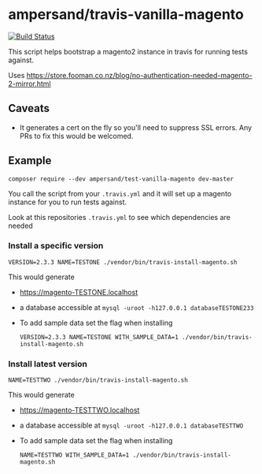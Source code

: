 # ampersand/travis-vanilla-magento

[![Build Status](https://travis-ci.org/AmpersandHQ/travis-vanilla-magento.svg?branch=master)](https://travis-ci.org/AmpersandHQ/travis-vanilla-magento)

This script helps bootstrap a magento2 instance in travis for running tests against. 

Uses https://store.fooman.co.nz/blog/no-authentication-needed-magento-2-mirror.html

## Caveats

- It generates a cert on the fly so you'll need to suppress SSL errors. Any PRs to fix this would be welcomed.

## Example

```
composer require --dev ampersand/test-vanilla-magento dev-master
```

You call the script from your `.travis.yml` and it will set up a magento instance for you to run tests against.

Look at this repositories `.travis.yml` to see which dependencies are needed

### Install a specific version

`VERSION=2.3.3 NAME=TESTONE ./vendor/bin/travis-install-magento.sh`

This would generate
- https://magento-TESTONE.localhost
- a database accessible at `mysql -uroot -h127.0.0.1 databaseTESTONE233`
- To add sample data set the flag when installing

    ```
    VERSION=2.3.3 NAME=TESTONE WITH_SAMPLE_DATA=1 ./vendor/bin/travis-install-magento.sh
    ```
    
### Install latest version

`NAME=TESTTWO ./vendor/bin/travis-install-magento.sh`

This would generate
- https://magento-TESTTWO.localhost
- a database accessible at `mysql -uroot -h127.0.0.1 databaseTESTTWO`
- To add sample data set the flag when installing

    ```
    NAME=TESTTWO WITH_SAMPLE_DATA=1 ./vendor/bin/travis-install-magento.sh
    ```
